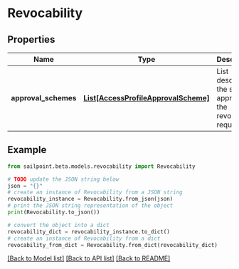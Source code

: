 # Revocability


## Properties

Name | Type | Description | Notes
------------ | ------------- | ------------- | -------------
**approval_schemes** | [**List[AccessProfileApprovalScheme]**](AccessProfileApprovalScheme.md) | List describing the steps in approving the revocation request | [optional] 

## Example

```python
from sailpoint.beta.models.revocability import Revocability

# TODO update the JSON string below
json = "{}"
# create an instance of Revocability from a JSON string
revocability_instance = Revocability.from_json(json)
# print the JSON string representation of the object
print(Revocability.to_json())

# convert the object into a dict
revocability_dict = revocability_instance.to_dict()
# create an instance of Revocability from a dict
revocability_from_dict = Revocability.from_dict(revocability_dict)
```
[[Back to Model list]](../README.md#documentation-for-models) [[Back to API list]](../README.md#documentation-for-api-endpoints) [[Back to README]](../README.md)


